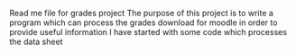 Read me file for grades project
The purpose of this project is to write a program which can process the grades download for moodle in order to provide useful information
I have started with some code which processes the data sheet
